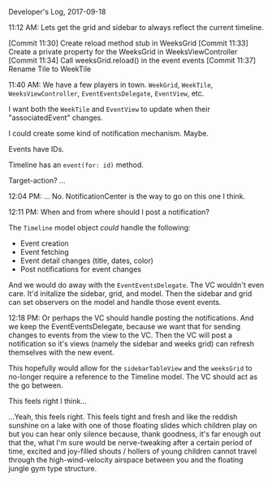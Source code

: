 Developer's Log, 2017-09-18

11:12 AM: Lets get the grid and sidebar to always reflect the current timeline.

[Commit 11:30]    Create reload method stub in WeeksGrid
[Commit 11:33]    Create a private property for the WeeksGrid in WeeksViewController
[Commit 11:34]    Call weeksGrid.reload() in the event events
[Commit 11:37]    Rename Tile to WeekTile

11:40 AM: We have a few players in town. `WeekGrid`, `WeekTile`, `WeeksViewController`, `EventEventsDelegate`, `EventView`, etc.

I want both the `WeekTile` and `EventView` to update when their "associatedEvent" changes.

I could create some kind of notification mechanism. Maybe.

Events have IDs.

Timeline has an `event(for: id)` method.

Target-action? ...

12:04 PM: ... No. NotificationCenter is the way to go on this one I think.

12:11 PM: When and from where should I post a notification?

The `Timeline` model object *could* handle the following:
- Event creation
- Event fetching
- Event detail changes (title, dates, color)
- Post notifications for event changes

And we would do away with the `EventEventsDelegate`. The VC wouldn't even care. It'd initalize the sidebar, grid, and model. Then the sidebar and grid can set observers on the model and handle those event events.

12:18 PM: Or perhaps the VC should handle posting the notifications. And we keep the EventEventsDelegate, because we want that for sending changes to events from the view to the VC. Then the VC will post a notification so it's views (namely the sidebar and weeks grid) can refresh themselves with the new event.

This hopefully would allow for the `sidebarTableView` and the `weeksGrid` to no-longer require a reference to the Timeline model. The VC should act as the go between.

This feels right I think...

...Yeah, this feels right. This feels tight and fresh and like the reddish sunshine on a lake with one of those floating slides which children play on but you can hear only silence because, thank goodness, it's far enough out that the, what I'm sure would be nerve-tweaking after a certain period of time, excited and joy-filled shouts / hollers of young children cannot travel through the high-wind-velocity airspace between you and the floating jungle gym type structure.



